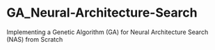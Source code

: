 # GA_Neural-Architecture-Search
Implementing a Genetic Algorithm (GA) for Neural Architecture Search (NAS) from Scratch
